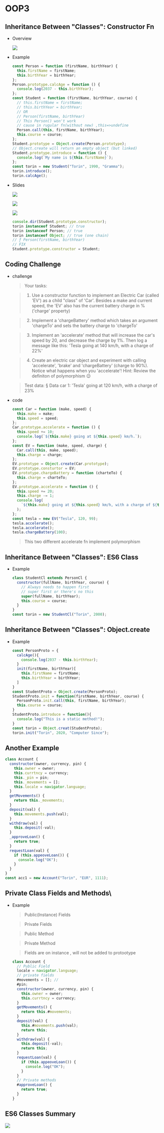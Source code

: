 # OOP3

## Inheritance Between "Classes": Constructor Fn

- Overview

  ![](img/oop12.png)

- Example

  ```javascript
  const Person = function (firstName, birthYear) {
    this.firstName = firstName;
    this.birthYear = birthYear;
  };
  Person.prototype.calcAge = function () {
    console.log(2037 - this.birthYear);
  };
  const Student = function (firstName, birthYear, course) {
    // this.firstName = firstName;
    // this.birthYear = birthYear;
    // OR
    // Person(firstName, birthYear)
    // This Person() won't work
    // cause in rugular fn(without new) ,this=>undefine
    Person.call(this, firstName, birthYear);
    this.course = course;
  };
  Student.prototype = Object.create(Person.prototype);
  // Object.create will return an empty object (but linked)
  Student.prototype.introduce = function () {
    console.log(`My name is ${this.firstName}`);
  };
  const torin = new Student("Torin", 1990, "Gramma");
  torin.introduce();
  torin.calcAge();
  ```

- Slides

  ![](img/oop13.png)

  ![](img/oop14.png)

  ![](img/oop15.png)

  ```javascript
  console.dir(Student.prototype.constructor);
  torin instanceof Student; // true
  torin instanceof Person; // true
  torin instanceof Object; // true (one chain)
  // ƒ Person(firstName, birthYear)
  // FIX
  Student.prototype.constructor = Student;
  ```

## Coding Challenge

- challenge

  > Your tasks:

  > 1. Use a constructor function to implement an Electric Car (called 'EV') as a child "class" of 'Car'. Besides a make and current speed, the 'EV' also has the current battery charge in % ('charge' property)

  > 2. Implement a 'chargeBattery' method which takes an argument 'chargeTo' and sets the battery charge to 'chargeTo'

  > 3. Implement an 'accelerate' method that will increase the car's speed by 20, and decrease the charge by 1%. Then log a message like this: 'Tesla going at 140 km/h, with a charge of 22%'

  > 4. Create an electric car object and experiment with calling 'accelerate', 'brake' and 'chargeBattery' (charge to 90%). Notice what happens when you 'accelerate'! Hint: Review the definiton of polymorphism 😉

  > Test data: § Data car 1: 'Tesla' going at 120 km/h, with a charge of 23%

- code

  ```javascript
  const Car = function (make, speed) {
    this.make = make;
    this.speed = speed;
  };
  Car.prototype.accelerate = function () {
    this.speed += 10;
    console.log(`${this.make} going at ${this.speed} km/h.`);
  };
  const EV = function (make, speed, charge) {
    Car.call(this, make, speed);
    this.charge = charge;
  };
  EV.prototype = Object.create(Car.prototype);
  EV.prototype.consturtor = EV;
  EV.prototype.chargeBattery = function (charteTo) {
    this.charge = charteTo;
  };
  EV.prototype.accelerate = function () {
    this.speed += 20;
    this.charge -= 1;
    console.log(
      `${this.make} going at ${this.speed} km/h, with a charge of ${this.charge}%`
    );
  };
  const tesla = new EV("Tesla", 120, 99);
  tesla.accelerate();
  tesla.accelerate();
  tesla.chargeBattery(100);
  ```

  > This two different accelerate fn implement polymorphism

## Inheritance Between "Classes": ES6 Class

- Example

  ```javascript
  class StudentCl extends PersonCl {
    constructor(fullName, birthYear, course) {
      // Always needs to happen first
      // super first or there's no this
      super(fullName, birthYear);
      this.course = course;
    }
  }
  const torin = new StudentCl("Torin", 2000);
  ```

## Inheritance Between "Classes": Object.create

- Example

  ```javascript
  const PersonProto = {
    calcAge(){
      console.log(2037 - this.birthYear);
    }
    init(firstName, birthYear)[
      this.firstName = firstName;
      this.birthYear = birthYear;
    ]
  }
  const StudentProto = Object.create(PersonProto);
  StudentProto.init = function(firstName, birthYear, course) {
    PersonProto.init.call(this, firstName, birthYear);
    this.course = course;
  }
  StudentProto.introduce = function(){
    console.log("This is a static method!");
  }
  const torin = Object.creat(StudentProto);
  torin.init("Torin", 2020, "Computer Since");
  ```

## Another Example

```javascript
class Account {
  constructor(owner, currency, pin) {
    this.owner = owner;
    this.currtncy = currency;
    this._pin = pin;
    this._movements = [];
    this.locale = navigator.language;
  }
  getMovements() {
    return this._movements;
  }
  deposit(val) {
    this.movements.push(val);
  }
  withdraw(val) {
    this.deposit(-val);
  }
  _approveLoan() {
    return true;
  }
  requestLoan(val) {
    if (this.appeoveLoan()) {
      console.log("OK");
    }
  }
}
const acc1 = new Account("Torin", "EUR", 1111);
```

## Private Class Fields and Methods\

- Example

  > Public(Instance) Fields

  > Private Fields

  > Public Method

  > Private Method

  > Fields are on instance , will not be added to protootype

  ```javascript
  class Account {
    // Public Field
    locale = navigator.language;
    // private fields
    #movements = []; //
    #pin;
    constructor(owner, currency, pin) {
      this.owner = owner;
      this.currtncy = currency;
    }
    getMovements() {
      return this.#movements;
    }
    deposit(val) {
      this.#movements.push(val);
      return this;
    }
    withdraw(val) {
      this.deposit(-val);
      return this;
    }
    requestLoan(val) {
      if (this.appeoveLoan()) {
        console.log("OK");
      }
    }
    // Private methods
    #approveLoan() {
      return true;
    }
  }
  ```

## ES6 Classes Summary

![](img/oop16.png)
